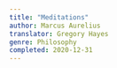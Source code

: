 ```yaml
---
title: "Meditations"
author: Marcus Aurelius
translator: Gregory Hayes
genre: Philosophy
completed: 2020-12-31
---
```

